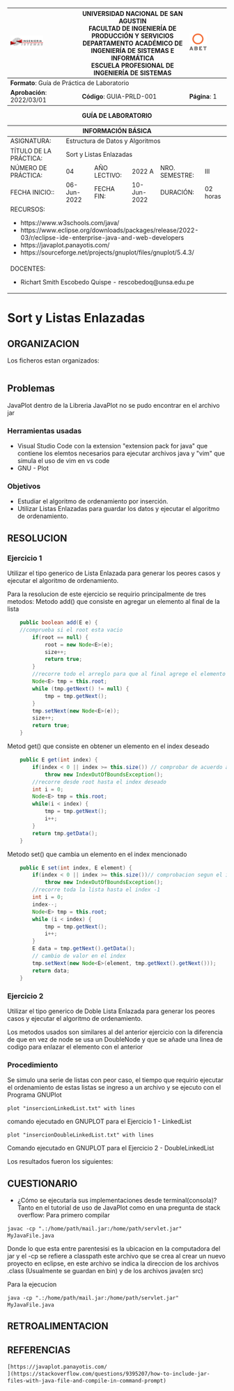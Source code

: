 <div align="center">
<table>
    <theader>
        <tr>
            <td><img src="https://github.com/rescobedoq/pw2/blob/main/epis.png?raw=true" alt="EPIS" style="width:50%; height:auto"/></td>
            <th>
                <span style="font-weight:bold;">UNIVERSIDAD NACIONAL DE SAN AGUSTIN</span><br />
                <span style="font-weight:bold;">FACULTAD DE INGENIERÍA DE PRODUCCIÓN Y SERVICIOS</span><br />
                <span style="font-weight:bold;">DEPARTAMENTO ACADÉMICO DE INGENIERÍA DE SISTEMAS E INFORMÁTICA</span><br />
                <span style="font-weight:bold;">ESCUELA PROFESIONAL DE INGENIERÍA DE SISTEMAS</span>
            </th>
            <td><img src="https://github.com/rescobedoq/pw2/blob/main/abet.png?raw=true" alt="ABET" style="width:50%; height:auto"/></td>
        </tr>
    </theader>
    <tbody>
        <tr><td colspan="3"><span style="font-weight:bold;">Formato</span>: Guía de Práctica de Laboratorio</td></tr>
        <tr><td><span style="font-weight:bold;">Aprobación</span>:  2022/03/01</td><td><span style="font-weight:bold;">Código</span>: GUIA-PRLD-001</td><td><span style="font-weight:bold;">Página</span>: 1</td></tr>
    </tbody>
</table>
</div>

<div align="center">
<span style="font-weight:bold;">GUÍA DE LABORATORIO</span><br />
</div>


<table>
<theader>
<tr><th colspan="6">INFORMACIÓN BÁSICA</th></tr>
</theader>
<tbody>
<tr><td>ASIGNATURA:</td><td colspan="5">Estructura de Datos y Algoritmos</td></tr>
<tr><td>TÍTULO DE LA PRÁCTICA:</td><td colspan="5">Sort y Listas Enlazadas</td></tr>
<tr>
<td>NÚMERO DE PRÁCTICA:</td><td>04</td><td>AÑO LECTIVO:</td><td>2022 A</td><td>NRO. SEMESTRE:</td><td>III</td>
</tr>
<tr>
<td>FECHA INICIO::</td><td>06-Jun-2022</td><td>FECHA FIN:</td><td>10-Jun-2022</td><td>DURACIÓN:</td><td>02 horas</td>
</tr>
<tr><td colspan="6">RECURSOS:
    <ul>
        <li>https://www.w3schools.com/java/</li>
        <li>https://www.eclipse.org/downloads/packages/release/2022-03/r/eclipse-ide-enterprise-java-and-web-developers</li>
        <li>https://javaplot.panayotis.com/</li>
        <li>https://sourceforge.net/projects/gnuplot/files/gnuplot/5.4.3/</li>
    </ul>
</td>
</<tr>
<tr><td colspan="6">DOCENTES:
<ul>
<li>Richart Smith Escobedo Quispe - rescobedoq@unsa.edu.pe</li>
</ul>
</td>
</<tr>
</tdbody>
</table>

# Sort y Listas Enlazadas

## ORGANIZACION

Los ficheros estan organizados:

```

```
## Problemas 

JavaPlot dentro de la Libreria JavaPlot no se pudo encontrar en el archivo jar 

### Herramientas usadas
- Visual Studio Code con la extension "extension pack for java" que contiene los elemtos necesarios para ejecutar archivos java 
y "vim" que simula el uso de vim en vs code
- GNU - Plot

### Objetivos 
- Estudiar el algoritmo de ordenamiento por inserción.
- Utilizar Listas Enlazadas para guardar los datos y ejecutar el algoritmo de ordenamiento.

## RESOLUCION

### Ejercicio 1
Utilizar el tipo generico de Lista Enlazada para generar los peores casos y ejecutar el algoritmo de ordenamiento.

Para la resolucion de este ejercicio se requirio principalmente de tres metodos:
Metodo add() que consiste en agregar un elemento al final de la lista
```java
    public boolean add(E e) {
    //comprueba si el root esta vacio
        if(root == null) {
            root = new Node<E>(e);
            size++;
            return true;
        }
        //recorre todo el arreglo para que al final agrege el elemento
        Node<E> tmp = this.root;
        while (tmp.getNext() != null) {
            tmp = tmp.getNext();
        }
        tmp.setNext(new Node<E>(e));
        size++;
        return true;
    }
```

Metod get() que consiste en obtener un elemento en el index deseado

```java
    public E get(int index) {
        if(index < 0 || index >= this.size()) // comprobar de acuerdo al tamaño del arreglo
            throw new IndexOutOfBoundsException();
        //recorre desde root hasta el index deseado
        int i = 0;
        Node<E> tmp = this.root;
        while(i < index) {
            tmp = tmp.getNext();
            i++;
        }
        return tmp.getData();
    }
```
Metodo set() que cambia un elemento en el index mencionado

```java
    public E set(int index, E element) {
        if(index < 0 || index >= this.size())// comprobacion segun el index que se ingresa
            throw new IndexOutOfBoundsException();
        //recorre toda la lista hasta el index -1
        int i = 0;
        index--;
        Node<E> tmp = this.root;
        while (i < index) {
            tmp = tmp.getNext();
            i++;
        }
        E data = tmp.getNext().getData();
        // cambio de valor en el index
        tmp.setNext(new Node<E>(element, tmp.getNext().getNext()));
        return data;
    }
```

### Ejercicio 2

Utilizar el tipo generico de Doble Lista Enlazada para generar los peores casos y ejecutar el algoritmo de ordenamiento.

Los metodos usados son similares al del anterior ejercicio con la diferencia de que en vez de node se usa un DoubleNode y que se añade una linea de codigo para enlazar el elemento con el anterior

### Procedimiento

Se simulo una serie de listas con peor caso, el tiempo que requirio ejecutar el ordenamiento de estas listas se ingreso a un archivo y se ejecuto con el Programa GNUPlot
```
plot "insercionLinkedList.txt" with lines
```
comando ejecutado en GNUPLOT para el Ejercicio 1 - LinkedList
```
plot "insercionDoubleLinkedList.txt" with lines
```
Comando ejecutado en GNUPLOT para el Ejercicio 2 - DoubleLinkedList

Los resultados fueron los siguientes:

## CUESTIONARIO

- ¿Cómo se ejecutaría sus implementaciones desde terminal(consola)? 
Tanto en el tutorial de uso de JavaPlot como en una pregunta de stack overflow:
Para primero compilar
```
javac -cp ".:/home/path/mail.jar:/home/path/servlet.jar" MyJavaFile.java
```
Donde lo que esta entre parentesisi es la ubicacion en la computadora del jar y el -cp se refiere a classpath este archivo que se crea al crear un nuevo proyecto
en eclipse, en este archivo se indica la direccion de los archivos .class (Usualmente se guardan en bin) y de los archivos java(en src)

Para la ejecucion
``` 
java -cp ".:/home/path/mail.jar:/home/path/servlet.jar" MyJavaFile.java

``` 
## RETROALIMENTACION






## REFERENCIAS

```
[https://javaplot.panayotis.com/
](https://stackoverflow.com/questions/9395207/how-to-include-jar-files-with-java-file-and-compile-in-command-prompt)
``` 
